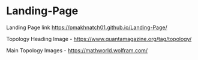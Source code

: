 # Landing-Page

Landing Page link https://pmakhnatch01.github.io/Landing-Page/

Topology Heading Image - https://www.quantamagazine.org/tag/topology/

Main Topology Images - https://mathworld.wolfram.com/
